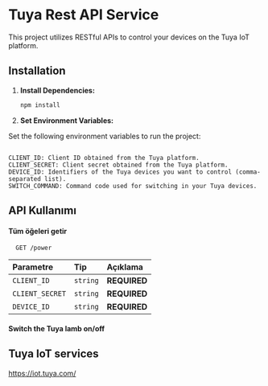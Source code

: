 
#  Tuya Rest API Service

This project utilizes RESTful APIs to control your devices on the Tuya IoT platform.

## Installation

1. **Install Dependencies:**

   ```bash
   npm install
   ```
2. **Set Environment Variables:**

Set the following environment variables to run the project:
```Set the following environment variables to run the project:

CLIENT_ID: Client ID obtained from the Tuya platform.
CLIENT_SECRET: Client secret obtained from the Tuya platform.
DEVICE_ID: Identifiers of the Tuya devices you want to control (comma-separated list).
SWITCH_COMMAND: Command code used for switching in your Tuya devices.
```


## API Kullanımı

#### Tüm öğeleri getir

```http
  GET /power
```

| Parametre | Tip     | Açıklama                |
| :-------- | :------- | :------------------------- |
| `CLIENT_ID` | `string` | **REQUIRED** |
| `CLIENT_SECRET` | `string` | **REQUIRED** |
| `DEVICE_ID` | `string` | **REQUIRED** |

#### Switch the Tuya lamb on/off


## Tuya IoT services

https://iot.tuya.com/
